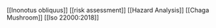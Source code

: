 [[Inonotus obliquus]]
[[risk assessment]]
[[Hazard Analysis]]
[[Chaga Mushroom]]
[[Iso 22000:2018]]
